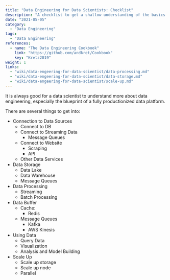 ```yaml
---
title: "Data Engineering for Data Scientists: Checklist"
description: "A checklist to get a shallow understanding of the basics and the ecosystem"
date: "2021-05-05"
category:
  - "Data Engineering"
tags:
  - "Data Engineering"
references:
  - name: "The Data Engineering Cookbook"
    link: "https://github.com/andkret/Cookbook"
    key: "Kretz2019"
weight: 1
links:
  - "wiki/data-engeering-for-data-scientist/data-processing.md"
  - "wiki/data-engeering-for-data-scientist/data-storage.md"
  - "wiki/data-engeering-for-data-scientist/scale-up.md"
---
```


It is always good for a data scientist to understand more about data engineering, especially the blueprint of a fully productionized data platform.

There are several things to get into:

- Connection to Data Sources
  - Connect to DB
  - Connect to Streaming Data
    - Message Queues
  - Connect to Website
    - Scraping
    - API
  - Other Data Services
- Data Storage
  - Data Lake
  - Data Warehouse
  - Message Queues
- Data Processing
  - Streaming
  - Batch Processing
- Data Buffer
  - Cache:
    - Redis
  - Message Queues
    - Kafka
    - AWS Kinesis
- Using Data
  - Query Data
  - Visualization
  - Analysis and Model Building
- Scale Up
  - Scale up storage
  - Scale up node
  - Parallel